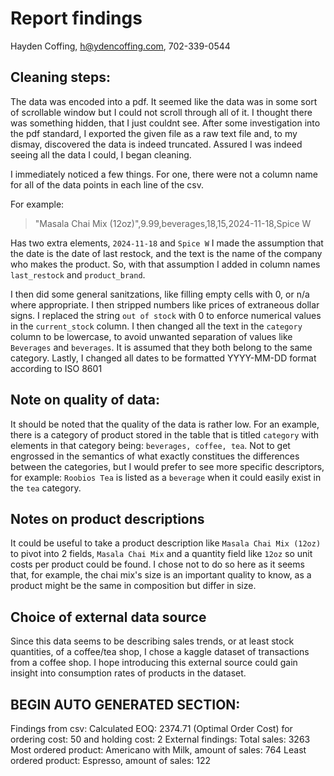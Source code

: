 # Report findings
Hayden Coffing, h@ydencoffing.com, 702-339-0544

## Cleaning steps:
The data was encoded into a pdf. It seemed like the data was in some sort of scrollable window but I could not scroll 
through all of it. I thought there was something hidden, that I just couldnt see.
After some investigation into the pdf standard, I exported the given file as a raw text file and,
to my dismay, discovered the data is indeed truncated. Assured I was indeed seeing all the data I could, I began cleaning.

I immediately noticed a few things. For one, there were not a column name for all of the data points in each line of the csv.

For example:
>"Masala Chai Mix (12oz)",9.99,beverages,18,15,2024-11-18,Spice W

Has two extra elements, `2024-11-18` and `Spice W`
I made the assumption that the date is the date of last restock, and the text is the name of the company who makes the product.
So, with that assumption I added in column names `last_restock` and `product_brand`. 

I then did some general sanitzations, like filling empty cells with 0, or n/a where appropriate. I then stripped numbers
like prices of extraneous dollar signs. I replaced the string `out of stock` with 0 to enforce numerical values in the
`current_stock` column. I then changed all the text in the `category` column to be lowercase, to avoid unwanted separation of values
like `Beverages` and `beverages`. It is assumed that they both belong to the same category. 
Lastly, I changed all dates to be formatted YYYY-MM-DD format according to ISO 8601

## Note on quality of data:
It should be noted that the quality of the data is rather low. For an example, there is a category of product stored in the table 
that is titled `category` with elements in that category being: `beverages, coffee, tea`. Not to get engrossed in the semantics 
of what exactly constitues the differences between the categories, but I would prefer to see more specific descriptors, for example:
`Roobios Tea` is listed as a `beverage` when it could easily exist in the `tea` category. 

## Notes on product descriptions
It could be useful to take a product description like `Masala Chai Mix (12oz)` to pivot into 2 fields, `Masala Chai Mix` and a
quantity field like `12oz` so unit costs per product could be found. I chose not to do so here as it seems that, for example,
the chai mix's size is an important quality to know, as a product might be the same in composition but differ in size. 


## Choice of external data source
Since this data seems to be describing sales trends, or at least stock quantities, of a coffee/tea shop, I chose a 
kaggle dataset of transactions from a coffee shop. I hope introducing this external source could gain insight into 
consumption rates of products in the dataset.

## BEGIN AUTO GENERATED SECTION:
Findings from csv:
Calculated EOQ: 2374.71 (Optimal Order Cost) for ordering cost: 50 and holding cost: 2
External findings:
Total sales: 3263
Most ordered product: Americano with Milk, amount of sales: 764
Least ordered product: Espresso, amount of sales: 122
